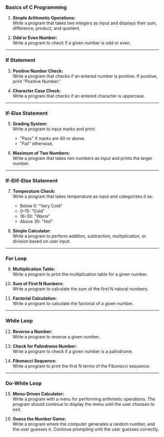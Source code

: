 

### Basics of C Programming
1. **Simple Arithmetic Operations:**  
   Write a program that takes two integers as input and displays their sum, difference, product, and quotient.

2. **Odd or Even Number:**  
   Write a program to check if a given number is odd or even.

---

### If Statement
3. **Positive Number Check:**  
   Write a program that checks if an entered number is positive. If positive, print "Positive Number."

4. **Character Case Check:**  
   Write a program that checks if an entered character is uppercase.

---

### If-Else Statement
5. **Grading System:**  
   Write a program to input marks and print:
   - "Pass" if marks are 40 or above.
   - "Fail" otherwise.

6. **Maximum of Two Numbers:**  
   Write a program that takes two numbers as input and prints the larger number.

---

### If-Elif-Else Statement
7. **Temperature Check:**  
   Write a program that takes temperature as input and categorizes it as:
   - Below 0: "Very Cold"
   - 0–15: "Cold"
   - 16–30: "Warm"
   - Above 30: "Hot"

8. **Simple Calculator:**  
   Write a program to perform addition, subtraction, multiplication, or division based on user input.

---

### For Loop
9. **Multiplication Table:**  
   Write a program to print the multiplication table for a given number.

10. **Sum of First N Numbers:**  
    Write a program to calculate the sum of the first N natural numbers.

11. **Factorial Calculation:**  
    Write a program to calculate the factorial of a given number.

---

### While Loop
12. **Reverse a Number:**  
    Write a program to reverse a given number.

13. **Check for Palindrome Number:**  
    Write a program to check if a given number is a palindrome.

14. **Fibonacci Sequence:**  
    Write a program to print the first N terms of the Fibonacci sequence.

---

### Do-While Loop
15. **Menu-Driven Calculator:**  
    Write a program with a menu for performing arithmetic operations. The program should continue to display the menu until the user chooses to exit.

16. **Guess the Number Game:**  
    Write a program where the computer generates a random number, and the user guesses it. Continue prompting until the user guesses correctly.

